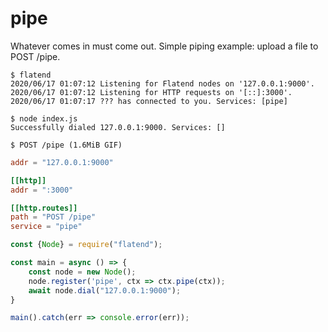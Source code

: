 # pipe

Whatever comes in must come out. Simple piping example: upload a file to POST /pipe.

```
$ flatend
2020/06/17 01:07:12 Listening for Flatend nodes on '127.0.0.1:9000'.
2020/06/17 01:07:12 Listening for HTTP requests on '[::]:3000'.
2020/06/17 01:07:17 ??? has connected to you. Services: [pipe]

$ node index.js
Successfully dialed 127.0.0.1:9000. Services: []

$ POST /pipe (1.6MiB GIF)
```

```toml
addr = "127.0.0.1:9000"

[[http]]
addr = ":3000"

[[http.routes]]
path = "POST /pipe"
service = "pipe"
```

```js
const {Node} = require("flatend");

const main = async () => {
    const node = new Node();
    node.register('pipe', ctx => ctx.pipe(ctx));
    await node.dial("127.0.0.1:9000");
}

main().catch(err => console.error(err));
```